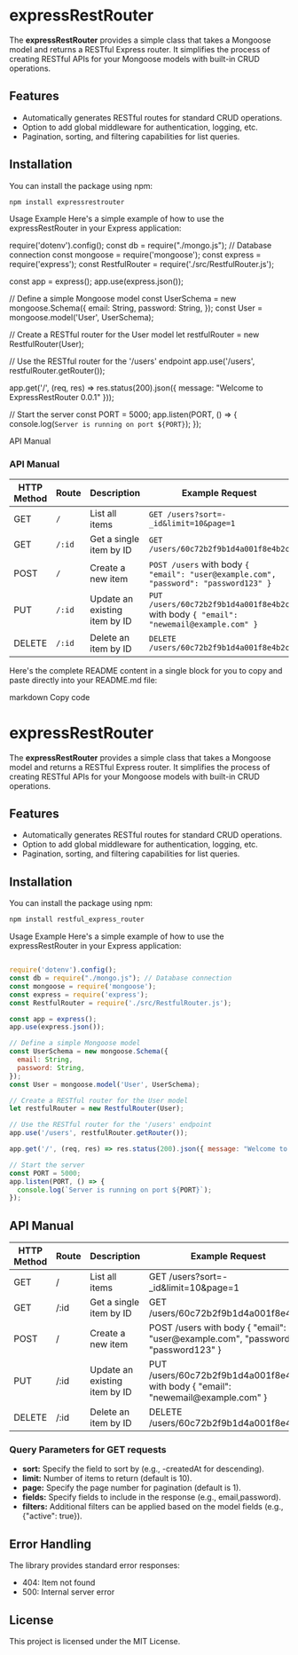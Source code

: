 # expressRestRouter

The **expressRestRouter** provides a simple class that takes a Mongoose model and returns a RESTful Express router. It simplifies the process of creating RESTful APIs for your Mongoose models with built-in CRUD operations.

## Features

- Automatically generates RESTful routes for standard CRUD operations.
- Option to add global middleware for authentication, logging, etc.
- Pagination, sorting, and filtering capabilities for list queries.

## Installation

You can install the package using npm:

```bash
npm install expressrestrouter
```

Usage
Example
Here's a simple example of how to use the expressRestRouter in your Express application:

require('dotenv').config();
const db = require("./mongo.js"); // Database connection
const mongoose = require('mongoose');
const express = require('express');
const RestfulRouter = require('./src/RestfulRouter.js'); 

const app = express();
app.use(express.json());

// Define a simple Mongoose model
const UserSchema = new mongoose.Schema({
  email: String,
  password: String,
});
const User = mongoose.model('User', UserSchema);

// Create a RESTful router for the User model
let restfulRouter = new RestfulRouter(User);

// Use the RESTful router for the '/users' endpoint
app.use('/users', restfulRouter.getRouter());

app.get('/', (req, res) => res.status(200).json({ message: "Welcome to ExpressRestRouter 0.0.1" }));

// Start the server
const PORT = 5000;
app.listen(PORT, () => {
  console.log(`Server is running on port ${PORT}`);
});

API Manual

### API Manual

| HTTP Method | Route         | Description                           | Example Request                                                                                     |
|-------------|---------------|---------------------------------------|-----------------------------------------------------------------------------------------------------|
| GET         | `/`           | List all items                       | `GET /users?sort=-_id&limit=10&page=1`                                                             |
| GET         | `/:id`        | Get a single item by ID              | `GET /users/60c72b2f9b1d4a001f8e4b2c`                                                              |
| POST        | `/`           | Create a new item                    | `POST /users` with body `{ "email": "user@example.com", "password": "password123" }`             |
| PUT         | `/:id`        | Update an existing item by ID        | `PUT /users/60c72b2f9b1d4a001f8e4b2c` with body `{ "email": "newemail@example.com" }`             |
| DELETE      | `/:id`        | Delete an item by ID                 | `DELETE /users/60c72b2f9b1d4a001f8e4b2c`                                                          |


Here's the complete README content in a single block for you to copy and paste directly into your README.md file:

markdown
Copy code
# expressRestRouter

The **expressRestRouter** provides a simple class that takes a Mongoose model and returns a RESTful Express router. It simplifies the process of creating RESTful APIs for your Mongoose models with built-in CRUD operations.

## Features

- Automatically generates RESTful routes for standard CRUD operations.
- Option to add global middleware for authentication, logging, etc.
- Pagination, sorting, and filtering capabilities for list queries.

## Installation

You can install the package using npm:

```bash
npm install restful_express_router
```

Usage Example
Here's a simple example of how to use the expressRestRouter in your Express application:

```javascript

require('dotenv').config();
const db = require("./mongo.js"); // Database connection
const mongoose = require('mongoose');
const express = require('express');
const RestfulRouter = require('./src/RestfulRouter.js'); 

const app = express();
app.use(express.json());

// Define a simple Mongoose model
const UserSchema = new mongoose.Schema({
  email: String,
  password: String,
});
const User = mongoose.model('User', UserSchema);

// Create a RESTful router for the User model
let restfulRouter = new RestfulRouter(User);

// Use the RESTful router for the '/users' endpoint
app.use('/users', restfulRouter.getRouter());

app.get('/', (req, res) => res.status(200).json({ message: "Welcome to ExpressRestRouter 0.0.1" }));

// Start the server
const PORT = 5000;
app.listen(PORT, () => {
  console.log(`Server is running on port ${PORT}`);
});

```


## API Manual

<table>
    <thead>
        <tr>
            <th>HTTP Method</th>
            <th>Route</th>
            <th>Description</th>
            <th>Example Request</th>
        </tr>
    </thead>
    <tbody>
        <tr>
            <td>GET</td>
            <td>/</td>
            <td>List all items</td>
            <td>GET /users?sort=-_id&limit=10&page=1</td>
        </tr>
        <tr>
            <td>GET</td>
            <td>/:id</td>
            <td>Get a single item by ID</td>
            <td>GET /users/60c72b2f9b1d4a001f8e4b2c</td>
        </tr>
        <tr>
            <td>POST</td>
            <td>/</td>
            <td>Create a new item</td>
            <td>POST /users with body { "email": "user@example.com", "password": "password123" }</td>
        </tr>
        <tr>
            <td>PUT</td>
            <td>/:id</td>
            <td>Update an existing item by ID</td>
            <td>PUT /users/60c72b2f9b1d4a001f8e4b2c with body { "email": "newemail@example.com" }</td>
        </tr>
        <tr>
            <td>DELETE</td>
            <td>/:id</td>
            <td>Delete an item by ID</td>
            <td>DELETE /users/60c72b2f9b1d4a001f8e4b2c</td>
        </tr>
    </tbody>
</table>

<h3>Query Parameters for GET requests</h3>
<ul>
    <li><strong>sort:</strong> Specify the field to sort by (e.g., -createdAt for descending).</li>
    <li><strong>limit:</strong> Number of items to return (default is 10).</li>
    <li><strong>page:</strong> Specify the page number for pagination (default is 1).</li>
    <li><strong>fields:</strong> Specify fields to include in the response (e.g., email,password).</li>
    <li><strong>filters:</strong> Additional filters can be applied based on the model fields (e.g., {"active": true}).</li>
</ul>


## Error Handling
The library provides standard error responses:

 - 404: Item not found
 - 500: Internal server error

## License
This project is licensed under the MIT License.


